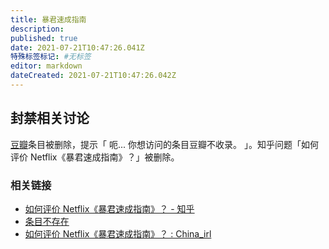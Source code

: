 ```yaml
---
title: 暴君速成指南
description:
published: true
date: 2021-07-21T10:47:26.041Z
特殊标签标记: #无标签
editor: markdown
dateCreated: 2021-07-21T10:47:26.042Z
---
```


## 封禁相关讨论

[豆瓣](/website/豆瓣网.md)条目被删除，提示「 呃... 你想访问的条目豆瓣不收录。 」。知乎问题「如何评价 Netflix《暴君速成指南》？」被删除。

### 相关链接

+ [如何评价 Netflix《暴君速成指南》？ - 知乎](https://web.archive.org/web/20210719062231/https://www.zhihu.com/question/471521956)
+ [条目不存在](https://web.archive.org/web/20210721024937/https://movie.douban.com/subject/35512377/)
+ [如何评价 Netflix《暴君速成指南》？ : China_irl](https://web.archive.org/web/20210718115124/https://old.reddit.com/r/China_irl/comments/omp3j2/如何评价_netflix暴君速成指南/)
